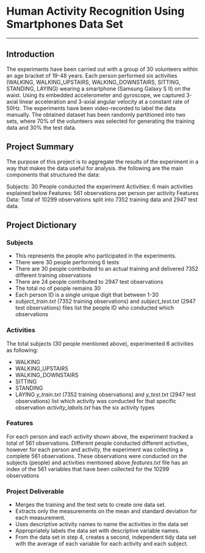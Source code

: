 # Human Activity Recognition Using Smartphones Data Set #


----------


## Introduction ##

The experiments have been carried out with a group of 30 volunteers within an age bracket of 19-48 years. Each person performed six activities (WALKING, WALKING_UPSTAIRS, WALKING_DOWNSTAIRS, SITTING, STANDING, LAYING) wearing a smartphone (Samsung Galaxy S II) on the waist. Using its embedded accelerometer and gyroscope, we captured 3-axial linear acceleration and 3-axial angular velocity at a constant rate of 50Hz. The experiments have been video-recorded to label the data manually. The obtained dataset has been randomly partitioned into two sets, where 70% of the volunteers was selected for generating the training data and 30% the test data. 

## Project Summary ##
The purpose of this project is to aggregate the results of the experiment in a way that makes the data useful for analysis. the following are the main components that structured the data:

Subjects: 30 People conducted the experiment
Activities: 6 main activities explained below
Features: 561 observations per person per activity
Features Data: Total of 10299 observations split into 7352 training data and 2947 test data.  

## Project Dictionary ##

### Subjects ###
  
- This represents the people who participated in the experiments. 
- There were 30 people performing 6 tests
- There are 30 people contributed to an actual training and delivered 7352 different training observations
- There are 24 people contributed to 2947 test observations
- The total no of people remains 30
- Each person ID is a single unique digit that between 1-30
- *subject_train.txt* (7352 training observations) and *subject_test.txt* (2947 test observations) files list the people ID who conducted which observations 

 

### Activities ###

The total subjects (30 people mentioned above), experimented 6 activities as following:

- WALKING
- WALKING_UPSTAIRS
- WALKING_DOWNSTAIRS
- SITTING
- STANDING
- LAYING
*y_train.txt* (7352 training observations)  and *y_test.txt* (2947 test observations) list which activity was conducted for that specific observation
*activity_labels.txt* has the six activity types


### Features ###

For each person and each activity shown above, the experiment tracked a total of 561 observations. Different people conducted different activities, however for each person and activity, the experiment was collecting a complete 561 observations. These observations were conducted on the subjects (people) and activities mentioned above
*features.txt* file has an index of the 561 variables that have been collected for the 10299 observations


### Project Deliverable ###


- Merges the training and the test sets to create one data set.
- Extracts only the measurements on the mean and standard deviation for each measurement.
- Uses descriptive activity names to name the activities in the data set
- Appropriately labels the data set with descriptive variable names.
- From the data set in step 4, creates a second, independent tidy data set with the average of each variable for each activity and each subject.


